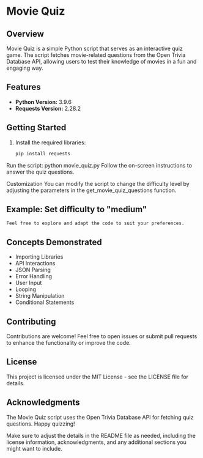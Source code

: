 # Movie Quiz

## Overview

Movie Quiz is a simple Python script that serves as an interactive quiz game. The script fetches movie-related questions from the Open Trivia Database API, allowing users to test their knowledge of movies in a fun and engaging way.

## Features

- **Python Version:** 3.9.6
- **Requests Version:** 2.28.2

## Getting Started

1. Install the required libraries:

   ```bash
   pip install requests
   ```
Run the script:
python movie_quiz.py
Follow the on-screen instructions to answer the quiz questions.

Customization
You can modify the script to change the difficulty level by adjusting the parameters in the get_movie_quiz_questions function.

## Example: Set difficulty to "medium"
```questions = get_movie_quiz_questions(amount=5, difficulty="medium")
Feel free to explore and adapt the code to suit your preferences.
```

## Concepts Demonstrated
- Importing Libraries
- API Interactions
- JSON Parsing
- Error Handling
- User Input
- Looping
- String Manipulation
- Conditional Statements

## Contributing
Contributions are welcome! Feel free to open issues or submit pull requests to enhance the functionality or improve the code.

## License
This project is licensed under the MIT License - see the LICENSE file for details.

## Acknowledgments
The Movie Quiz script uses the Open Trivia Database API for fetching quiz questions.
Happy quizzing!

Make sure to adjust the details in the README file as needed, including the license information, acknowledgments, and any additional sections you might want to include.
